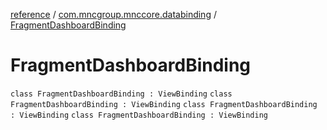 [reference](../../index.md) / [com.mncgroup.mnccore.databinding](../index.md) / [FragmentDashboardBinding](./index.md)

# FragmentDashboardBinding

`class FragmentDashboardBinding : ViewBinding`
`class FragmentDashboardBinding : ViewBinding`
`class FragmentDashboardBinding : ViewBinding`
`class FragmentDashboardBinding : ViewBinding`
